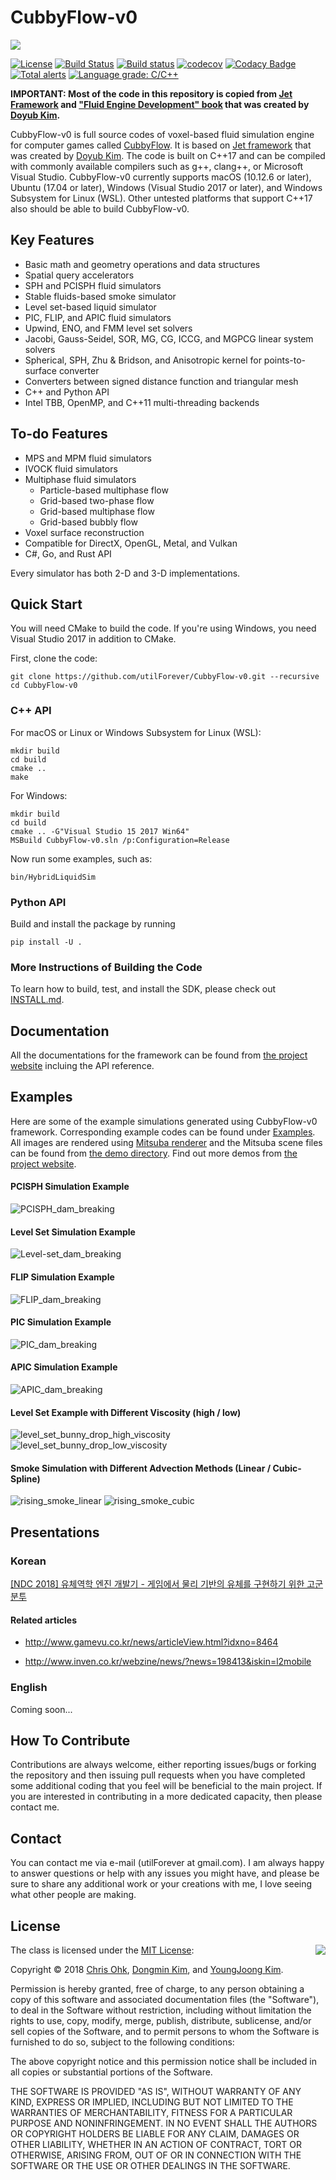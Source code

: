 # CubbyFlow-v0

<img src="https://github.com/utilForever/CubbyFlow-v0/blob/master/Logo.png" align="center" />

[![License](https://img.shields.io/badge/Licence-MIT-blue.svg)](https://github.com/utilForever/CubbyFlow-v0/blob/master/LICENSE) [![Build Status](https://travis-ci.org/utilForever/CubbyFlow-v0.svg?branch=master)](https://travis-ci.org/utilForever/CubbyFlow-v0/branches) [![Build status](https://ci.appveyor.com/api/projects/status/github/utilForever/CubbyFlow-v0?branch=master&svg=true)](https://ci.appveyor.com/project/utilForever/CubbyFlow-v0/branch/master) [![codecov](https://codecov.io/gh/utilForever/CubbyFlow-v0/branch/master/graph/badge.svg)](https://codecov.io/gh/utilForever/CubbyFlow-v0)
[![Codacy Badge](https://api.codacy.com/project/badge/Grade/742a769951a040788c89dc0af40d4405)](https://www.codacy.com/app/utilForever/CubbyFlow-v0?utm_source=github.com&amp;utm_medium=referral&amp;utm_content=utilForever/CubbyFlow-v0&amp;utm_campaign=Badge_Grade)
[![Total alerts](https://img.shields.io/lgtm/alerts/g/utilForever/CubbyFlow-v0.svg?logo=lgtm&logoWidth=18)](https://lgtm.com/projects/g/utilForever/CubbyFlow-v0/alerts/)
[![Language grade: C/C++](https://img.shields.io/lgtm/grade/cpp/g/utilForever/CubbyFlow-v0.svg?logo=lgtm&logoWidth=18)](https://lgtm.com/projects/g/utilForever/CubbyFlow-v0/alerts/)

<b>IMPORTANT: Most of the code in this repository is copied from [Jet Framework](https://github.com/doyubkim/fluid-engine-dev) and ["Fluid Engine Development" book](http://fluidenginedevelopment.org/) that was created by [Doyub Kim](https://twitter.com/doyub).</b>

CubbyFlow-v0 is full source codes of voxel-based fluid simulation engine for computer games called [CubbyFlow](http://github.com/utilForever/CubbyFlow). It is based on [Jet framework](https://github.com/doyubkim/fluid-engine-dev) that was created by [Doyub Kim](https://twitter.com/doyub).
The code is built on C++17 and can be compiled with commonly available compilers such as g++, clang++, or Microsoft Visual Studio. CubbyFlow-v0 currently supports macOS (10.12.6 or later), Ubuntu (17.04 or later), Windows (Visual Studio 2017 or later), and Windows Subsystem for Linux (WSL). Other untested platforms that support C++17 also should be able to build CubbyFlow-v0.

## Key Features

- Basic math and geometry operations and data structures
- Spatial query accelerators
- SPH and PCISPH fluid simulators
- Stable fluids-based smoke simulator
- Level set-based liquid simulator
- PIC, FLIP, and APIC fluid simulators
- Upwind, ENO, and FMM level set solvers
- Jacobi, Gauss-Seidel, SOR, MG, CG, ICCG, and MGPCG linear system solvers
- Spherical, SPH, Zhu & Bridson, and Anisotropic kernel for points-to-surface converter
- Converters between signed distance function and triangular mesh
- C++ and Python API
- Intel TBB, OpenMP, and C++11 multi-threading backends

## To-do Features

- MPS and MPM fluid simulators
- IVOCK fluid simulators
- Multiphase fluid simulators
    - Particle-based multiphase flow
    - Grid-based two-phase flow
    - Grid-based multiphase flow
    - Grid-based bubbly flow
- Voxel surface reconstruction
- Compatible for DirectX, OpenGL, Metal, and Vulkan
- C#, Go, and Rust API

Every simulator has both 2-D and 3-D implementations.

## Quick Start

You will need CMake to build the code. If you're using Windows, you need Visual Studio 2017 in addition to CMake.

First, clone the code:

```
git clone https://github.com/utilForever/CubbyFlow-v0.git --recursive
cd CubbyFlow-v0
```

### C++ API

For macOS or Linux or Windows Subsystem for Linux (WSL):

```
mkdir build
cd build
cmake ..
make
```

For Windows:

```
mkdir build
cd build
cmake .. -G"Visual Studio 15 2017 Win64"
MSBuild CubbyFlow-v0.sln /p:Configuration=Release
```

Now run some examples, such as:

```
bin/HybridLiquidSim
```

### Python API

Build and install the package by running

```
pip install -U .
```

### More Instructions of Building the Code

To learn how to build, test, and install the SDK, please check out [INSTALL.md](https://github.com/utilForever/CubbyFlow-v0/blob/master/INSTALL.md).

## Documentation

All the documentations for the framework can be found from [the project website](https://utilforever.github.io/CubbyFlow-v0/) incluing the API reference.

## Examples

Here are some of the example simulations generated using CubbyFlow-v0 framework. Corresponding example codes can be found under [Examples](https://github.com/utilForever/CubbyFlow-v0/tree/master/Examples). All images are rendered using [Mitsuba renderer](https://www.mitsuba-renderer.org/) and the Mitsuba scene files can be found from [the demo directory](https://github.com/utilForever/CubbyFlow-v0/tree/master/Demos). Find out more demos from [the project website](https://utilforever.github.io/CubbyFlow-v0/Examples).

#### PCISPH Simulation Example

![PCISPH_dam_breaking](https://github.com/utilForever/CubbyFlow-v0/blob/master/Medias/Screenshots/PCISPH_dam_breaking.png "PCISPH Example")

#### Level Set Simulation Example

![Level-set_dam_breaking](https://github.com/utilForever/CubbyFlow-v0/blob/master/Medias/Screenshots/LevelSet_dam_breaking.png "Level Set Example")

#### FLIP Simulation Example

![FLIP_dam_breaking](https://github.com/utilForever/CubbyFlow-v0/blob/master/Medias/Screenshots/FLIP_dam_breaking.png "FLIP Example")

#### PIC Simulation Example

![PIC_dam_breaking](https://github.com/utilForever/CubbyFlow-v0/blob/master/Medias/Screenshots/PIC_dam_breaking.png "PIC Example")

#### APIC Simulation Example

![APIC_dam_breaking](https://github.com/utilForever/CubbyFlow-v0/blob/master/Medias/Screenshots/APIC_dam_breaking.png "APIC Example")

#### Level Set Example with Different Viscosity (high / low)

![level_set_bunny_drop_high_viscosity](https://github.com/utilForever/CubbyFlow-v0/blob/master/Medias/Screenshots/level_set_bunny_drop_high_viscosity.png "Level Set Bunny Drop - High Viscosity")
![level_set_bunny_drop_low_viscosity](https://github.com/utilForever/CubbyFlow-v0/blob/master/Medias/Screenshots/level_set_bunny_drop_low_viscosity.png "Level Set Bunny Drop - Low Viscosity")

#### Smoke Simulation with Different Advection Methods (Linear / Cubic-Spline)

![rising_smoke_linear](https://github.com/utilForever/CubbyFlow-v0/blob/master/Medias/Screenshots/rising_smoke_linear.png "Rising Smoke - Linear")
![rising_smoke_cubic](https://github.com/utilForever/CubbyFlow-v0/blob/master/Medias/Screenshots/rising_smoke_cubic.png "Rising Smoke - Cubic")

## Presentations

### Korean

[[NDC 2018] 유체역학 엔진 개발기 - 게임에서 물리 기반의 유체를 구현하기 위한 고군분투](https://www.slideshare.net/utilforever/ndc-2018-95260566)

#### Related articles

- http://www.gamevu.co.kr/news/articleView.html?idxno=8464

- http://www.inven.co.kr/webzine/news/?news=198413&iskin=l2mobile

### English

Coming soon...

## How To Contribute

Contributions are always welcome, either reporting issues/bugs or forking the repository and then issuing pull requests when you have completed some additional coding that you feel will be beneficial to the main project. If you are interested in contributing in a more dedicated capacity, then please contact me.

## Contact

You can contact me via e-mail (utilForever at gmail.com). I am always happy to answer questions or help with any issues you might have, and please be sure to share any additional work or your creations with me, I love seeing what other people are making.

## License

<img align="right" src="http://opensource.org/trademarks/opensource/OSI-Approved-License-100x137.png">

The class is licensed under the [MIT License](http://opensource.org/licenses/MIT):

Copyright &copy; 2018 [Chris Ohk](http://www.github.com/utilForever), [Dongmin Kim](https://github.com/dmk98), and [YoungJoong Kim](https://github.com/revsic).

Permission is hereby granted, free of charge, to any person obtaining a copy of this software and associated documentation files (the "Software"), to deal in the Software without restriction, including without limitation the rights to use, copy, modify, merge, publish, distribute, sublicense, and/or sell copies of the Software, and to permit persons to whom the Software is furnished to do so, subject to the following conditions:

The above copyright notice and this permission notice shall be included in all copies or substantial portions of the Software.

THE SOFTWARE IS PROVIDED "AS IS", WITHOUT WARRANTY OF ANY KIND, EXPRESS OR IMPLIED, INCLUDING BUT NOT LIMITED TO THE WARRANTIES OF MERCHANTABILITY, FITNESS FOR A PARTICULAR PURPOSE AND NONINFRINGEMENT. IN NO EVENT SHALL THE AUTHORS OR COPYRIGHT HOLDERS BE LIABLE FOR ANY CLAIM, DAMAGES OR OTHER LIABILITY, WHETHER IN AN ACTION OF CONTRACT, TORT OR OTHERWISE, ARISING FROM, OUT OF OR IN CONNECTION WITH THE SOFTWARE OR THE USE OR OTHER DEALINGS IN THE SOFTWARE.
